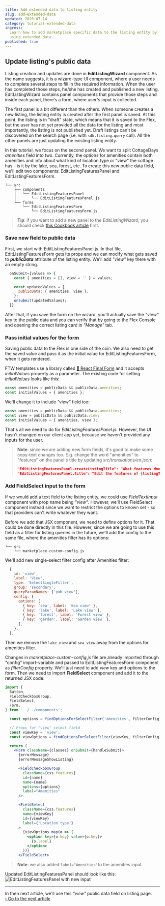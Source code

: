 ```yaml
---
title: Add extended data to listing entity
slug: add-extended-data
updated: 2020-07-14
category: tutorial-extended-data
ingress:
  Learn how to add marketplace specific data to the listing entity by
  using extended data.
published: true
---
```


## Update listing's public data

Listing creation and updates are done in **EditListingWizard**
component. As the name suggests, it is a wizard-type UI component, where
a user needs to complete several steps to fill in the required
information. When the user has completed those steps, he/she has created
and published a new listing. EditListingWizard contains panel components
that provide those steps and inside each panel, there's a form, where
user's input is collected.

The first panel is a bit different than the others. When someone creates
a new listing, the listing entity is created after the first panel is
saved. At this point, the listing is in "draft" state, which means that
it is saved to the Flex, but the user has not yet provided all the data
for the listing and most importantly, the listing is not published yet.
Draft listings can't be discovered on the search page (i.e. with
`sdk.listing.query` call). All the other panels are just updating the
existing listing entity.

In this tutorial, we focus on the second panel. We want to split
CottageDays _amenities_ field into two. Currently, the options for
amenities contain both amenities and info about what kind of location
type or "view" the cottage has - is it by the lake, sea, forest, etc. To
create this new public data field, we'll edit two components:
EditListingFeaturesPanel and EditListingFeaturesForm.

```shell
└── src
    ├── components
    |   └── EditListingFeaturesPanel
    |       └── EditListingFeaturesPanel.js
    └── forms
        └── EditListingFeaturesForm
            └── EditListingFeaturesForm.js
```

> **Tip**: if you want to add a new panel to the _EditListingWizard_,
> you should check
> [this Cookbook article](/cookbook-data-model/extend-listing-data-in-ftw/)
> first.

### Save new field to public data

First, we start with EditListingFeaturesPanel.js. In that file,
EditListingFeaturesForm gets its props and we can modify what gets saved
to **_publicData_** attribute of the listing entity. We'll add _"view"_
key there with an empty string.

```jsx
  onSubmit={values => {
    const { amenities = [], view = '' } = values;

    const updatedValues = {
      publicData: { amenities, view },
    };
    onSubmit(updatedValues);
  }}
```

After that, if you save the form on the wizard, you'll actually save the
_"view"_ key to the public data and you can verify that by going to the
Flex Console and opening the correct listing card in _"Manage"_ tab.

### Pass initial values for the form

Saving public data to the Flex is one side of the coin. We also need to
get the saved value and pass it as the initial value for
EditListingFeaturesForm, when it gets rendered.

FTW templates use a library called
[🏁 React Final Form](https://final-form.org/) and it accepts
_initialValues_ property as a parameter. The existing code for setting
_initialValues_ looks like this:

```js
const amenities = publicData && publicData.amenities;
const initialValues = { amenities };
```

We'll change it to include _"view"_ field too:

```js
const amenities = publicData && publicData.amenities;
const view = publicData && publicData.view;
const initialValues = { amenities, view };
```

That's all we need to do for _EditListingFeaturesPanel.js_. However, the
UI hasn't changed on our client app yet, because we haven't provided any
inputs for the user.

> **Note**: since we are adding new form fields, it's good to make some
> copy-text changes too. E.g. change the word "amenities" to "features"
> on the panel's title by updating _src/translations/en.json_:
>
> ```json
> "EditListingFeaturesPanel.createListingTitle": "What features does your sauna have?",
> "EditListingFeaturesPanel.title": "Edit the features of {listingTitle}",
> ```

### Add FieldSelect input to the form

If we would add a text field to the listing entity, we could use
_FieldTextInput_ component with prop name being _"view"_. However, we'll
use FieldSelect component instead since we want to restrict the options
to known set - so that providers can't write whatever they want.

Before we add that JSX component, we need to define options for it. That
could be done directly in this file. However, since we are going to use
this field as a filter for listing queries in the future, we'll add the
config to the same file, where the amenities filter has its options:

```shell
└── src
    └── marketplace-custom-config.js
```

We'll add new single-select filter config after Amenities filter:

```js
  {
    id: 'view',
    label: 'View',
    type: 'SelectSingleFilter',
    group: 'secondary',
    queryParamNames: ['pub_view'],
    config: {
      options: [
        { key: 'sea', label: 'Sea view' },
        { key: 'lake', label: 'Lake view' },
        { key: 'forest', label: 'Forest view' },
        { key: 'garden', label: 'Garden view' },
      ],
    },
  },
```

Then we remove the `lake_view` and `sea_view` away from the options for
amenities filter.

Changes in _marketplace-custom-config.js_ file are already imported
through "config" import-variable and passed to EditListingFeaturesForm
component as _filterConfig_ property. We'll just need to add _view_ key
and options to the form. Then we need to import **FieldSelect**
component and add it to the returned JSX code:

```jsx
import {
  Button,
  FieldCheckboxGroup,
  FieldSelect,
  Form,
} from '../../components';
```

```jsx
  const options = findOptionsForSelectFilter('amenities', filterConfig);

  // Props for "view" select field
  const viewKey = 'view';
  const viewOptions = findOptionsForSelectFilter(viewKey, filterConfig);

  return (
    <Form className={classes} onSubmit={handleSubmit}>
      {errorMessage}
      {errorMessageShowListing}

      <FieldCheckboxGroup
        className={css.features}
        id={name}
        name={name}
        options={options}
        label="Amenities"
      />

      <FieldSelect
        className={css.features}
        name={viewKey}
        id={viewKey}
        label={'Location type'}
      >
        {viewOptions.map(o => (
          <option key={o.key} value={o.key}>
            {o.label}
          </option>
        ))}
      </FieldSelect>
```

> **Note**: we also added `label="Amenities"`to the amenities input.

Updated EditListingFeaturesPanel should look like this:
![EditListingFeaturesPanel with new input](./editlistingfeaturespanel.png)

---

In then next article, we'll use this _"view"_ public data field on
listing page.<br />
[› Go to the next article](/tutorial-extended-data/show-extended-data/)
